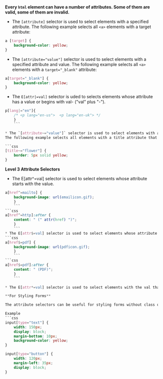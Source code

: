 
**Every `html` element can have a number of attributes. Some of them are valid, some of them are invalid.**

* The `[attribute]` selector is used to select elements with a specified attribute.
The following example selects all `<a>` elements with a target attribute:

```css
a [target] {
	background-color: yellow;
}
```

* The `[attribute="value"]` selector is used to select elements with a specified attribute and value.
The following example selects all `<a>` elements with a `target="_blank"` attribute:

```css
a[target="_blank"] { 
	background-color: yellow;
}
```

* The `E[attr|=val]` selector is uded to selects elements whose attribute has a value or begins with val- ("val" plus "-").

```css
p[lang|="en"]{
	/* <p lang="en-us">  <p lang="en-uk"> */ 
	}
	```

* The `[attribute~="value"]` selector is used to select elements with an attribute value containing a specified word.
The following example selects all elements with a title attribute that contains a space-separated list of words, one of which is "flower":

```css
[title~="flower"] {
	border: 5px solid yellow;
}
```
**Level 3 Attribute Selectors**

* The E[attr^=val] selector is used to select elements whose attribute starts with the value.

```css
a[href^=mailto] {
	background-image: url(emailicon.gif);
	}
	```
```css
a[href^=http]:after {
	content: " (" attr(href) ")";
	}
	```
* The E[attr$=val] selector is used to select elements whose attribute ends in value. 
```css
a[href$=pdf] {
	background-image: url(pdficon.gif);
	}
	```
```css
a[href$=pdf]:after {
	content: " (PDF)";
	}
	```

* The E[attr*=val] selector is used to select elements with the val that’s anywhere in the content.

**For Styling Forms**

The attribute selectors can be useful for styling forms without class or ID:

Example
```css
input[type="text"] {
	width: 150px;
	display: block;
	margin-bottom: 10px;
	background-color: yellow;
}
```

```css
input[type="button"] {
	width: 120px;
	margin-left: 35px;
	display: block;
}
```




